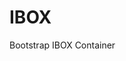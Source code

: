 IBOX
==============================================================================
Bootstrap IBOX Container
